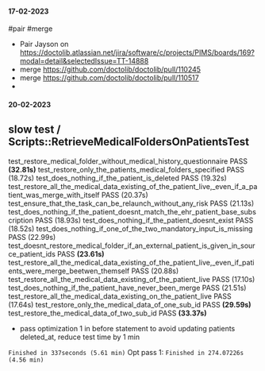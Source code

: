 #### 17-02-2023
#pair #merge

- Pair Jayson on https://doctolib.atlassian.net/jira/software/c/projects/PIMS/boards/169?modal=detail&selectedIssue=TT-14888
- merge https://github.com/doctolib/doctolib/pull/110245
- merge https://github.com/doctolib/doctolib/pull/110517
- 


#### 20-02-2023

## slow test / Scripts::RetrieveMedicalFoldersOnPatientsTest

test_restore_medical_folder_without_medical_history_questionnaire PASS **(32.81s)**
test_restore_only_the_patients_medical_folders_specified        PASS (18.72s)
test_does_nothing_if_the_patient_is_deleted                     PASS (19.32s)
test_restore_all_the_medical_data_existing_of_the_patient_live,_even_if_a_patient_was_merge_with_itself PASS (20.37s)
test_ensure_that_the_task_can_be_relaunch_without_any_risk      PASS (21.13s)
test_does_nothing_if_the_patient_doesnt_match_the_ehr_patient_base_subscription PASS (18.93s)
test_does_nothing_if_the_patient_doesnt_exist                   PASS (18.52s)
test_does_nothing_if_one_of_the_two_mandatory_input_is_missing  PASS (22.99s)
test_doesnt_restore_medical_folder_if_an_external_patient_is_given_in_source_patient_ids PASS **(23.61s)**
test_restore_all_the_medical_data_existing_of_the_patient_live,_even_if_patients_were_merge_beetwen_themself PASS (20.88s)
test_restore_all_the_medical_data_existing_of_the_patient_live  PASS (17.10s)
test_does_nothing_if_the_patient_have_never_been_merge          PASS (21.51s)
test_restore_all_the_medical_data_existing_on_the_patient_live  PASS (17.64s)
test_restore_only_the_medical_data_of_one_sub_id                PASS **(29.59s)**
test_restore_the_medical_data_of_two_sub_id                     PASS **(33.37s)**


- pass optimization 1 in before statement to avoid updating patients deleted_at, reduce test time by 1 min

`Finished in 337seconds (5.61 min)`
Opt pass 1: `Finished in 274.07226s (4.56 min)`